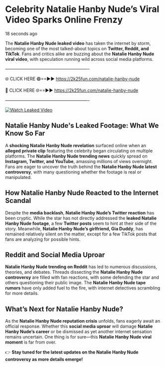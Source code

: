 # Celebrity Natalie Hanby Nude’s Viral Video Sparks Online Frenzy

18 seconds ago

The **Natalie Hanby Nude leaked video** has taken the internet by storm, becoming one of the most talked-about topics on **Twitter, Reddit, and TikTok**. Fans and critics alike are buzzing about the **Natalie Hanby Nude viral video**, with speculation running wild across social media platforms.

———————————————————-

🌐 CLICK HERE 🟢==►► https://2k25fun.com/natalie-hanby-nude

🔴 CLICK HERE 🌐==►► https://2k25fun.com/natalie-hanby-nude

———————————————————-

[![Watch Leaked Video](https://miro.medium.com/v2/resize:fit:828/format:webp/1*cilzJN44JGOrTw9NJCrNHA.gif "Watch Leaked Video")](https://2k25fun.com/natalie-hanby-nude)

## **Natalie Hanby Nude's Leaked Footage: What We Know So Far**  
A **shocking Natalie Hanby Nude revelation** surfaced online when an **alleged private clip** featuring the celebrity began circulating on multiple platforms. The **Natalie Hanby Nude trending news** quickly spread on **Instagram, Twitter, and YouTube**, amassing millions of views overnight. Fans are eager to uncover the truth behind the **Natalie Hanby Nude latest controversy**, with many questioning whether the footage is real or manipulated.  

## **How Natalie Hanby Nude Reacted to the Internet Scandal**  
Despite the **media backlash**, **Natalie Hanby Nude’s Twitter reaction** has been cryptic. While the star has not directly addressed the **leaked Natalie Hanby Nude footage**, a few **Twitter posts** seem to hint at their side of the story. Meanwhile, **Natalie Hanby Nude’s girlfriend, Gia Duddy**, has remained relatively silent on the matter, except for a few TikTok posts that fans are analyzing for possible hints.  

## **Reddit and Social Media Uproar**  
**Natalie Hanby Nude trending on Reddit** has led to numerous discussions, theories, and debates. Threads dissecting the **Natalie Hanby Nude controversy** are filled with fan reactions, with some defending the star and others questioning their public image. The **Natalie Hanby Nude tape rumors** have only added fuel to the fire, with internet detectives scrambling for more details.  

## **What’s Next for Natalie Hanby Nude?**  
As the **Natalie Hanby Nude reputation crisis** unfolds, fans eagerly await an official response. Whether this **social media uproar** will damage **Natalie Hanby Nude’s career** or be dismissed as yet another internet sensation remains uncertain. One thing is for sure—this **Natalie Hanby Nude viral moment** is far from over.  

👉 **Stay tuned for the latest updates on the Natalie Hanby Nude controversy as more details emerge!**  